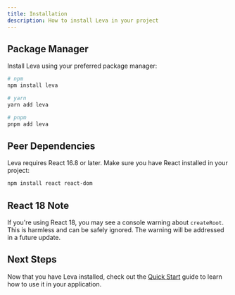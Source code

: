 ```yaml
---
title: Installation
description: How to install Leva in your project
---
```


## Package Manager

Install Leva using your preferred package manager:

```bash
# npm
npm install leva

# yarn
yarn add leva

# pnpm
pnpm add leva
```

## Peer Dependencies

Leva requires React 16.8 or later. Make sure you have React installed in your project:

```bash
npm install react react-dom
```

## React 18 Note

If you're using React 18, you may see a console warning about `createRoot`. This is harmless and can be safely ignored. The warning will be addressed in a future update.

## Next Steps

Now that you have Leva installed, check out the [Quick Start](/getting-started/quick-start/) guide to learn how to use it in your application.
